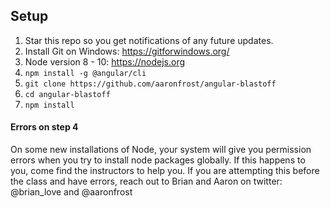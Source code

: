 ## Setup

1. Star this repo so you get notifications of any future updates.
2. Install Git on Windows: https://gitforwindows.org/
3. Node version 8 - 10: https://nodejs.org
4. `npm install -g @angular/cli`
5. `git clone https://github.com/aaronfrost/angular-blastoff`
6. `cd angular-blastoff`
7. `npm install`

#### Errors on step 4
On some new installations of Node, your system will give you permission errors when you try to install node packages globally. If this happens to you, come find the instructors to help you. If you are attempting this before the class and have errors, reach out to Brian and Aaron on twitter: @brian_love and @aaronfrost
